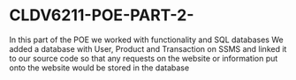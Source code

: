 # CLDV6211-POE-PART-2-
In this part of the POE we worked with functionality and SQL databases 
We added a database with User, Product and Transaction on SSMS and linked it to our source code so that any requests on the website or information put onto the website would be stored in the database
